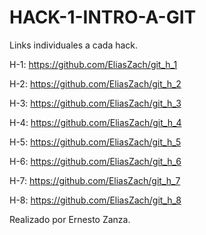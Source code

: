 # HACK-1-INTRO-A-GIT

Links individuales a cada hack.

H-1:
https://github.com/EliasZach/git_h_1

H-2:
https://github.com/EliasZach/git_h_2

H-3:
https://github.com/EliasZach/git_h_3

H-4:
https://github.com/EliasZach/git_h_4

H-5:
https://github.com/EliasZach/git_h_5

H-6:
https://github.com/EliasZach/git_h_6

H-7:
https://github.com/EliasZach/git_h_7

H-8:
https://github.com/EliasZach/git_h_8

Realizado por Ernesto Zanza.
 
